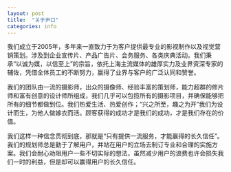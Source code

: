 ```yaml
---
layout: post
title:  "关于尹口"
categories: info
---
```


我们成立于2005年，多年来一直致力于为客户提供最专业的影视制作以及视觉营销策划。涉及到企业宣传片、产品广告片、会务服务、各类庆典活动。我们秉承“以诚为媒，以信至上”的宗旨，依托上海主流媒体的雄厚实力及业界资深专家的辅佐，凭借全体员工的不断努力，赢得了业界与客户的广泛认同和赞誉。

我们的团队由一流的摄影师，出众的摄像师、经验丰富的策划师，能力超群的修片师和富有创意的设计师所组成，我们几乎可以包揽所有的摄影项目，并确保能够把所有的细节都做到位。我们热爱生活、热爱创作；“兴之所至，趣之为开”我们为设计而生，为他人做嫁衣而活。顾客获得的成功才是我们的成功，才是我们存在的价值。

我们这样一种信念贯彻到底，那就是“只有提供一流服务，才能赢得的长久信任”。我们的规划师总是勤于了解用户，并站在用户的立场去制订专业和合理的实施方案。我们会耐心劝阻用户一些不切实际的想法，虽然减少用户的浪费也许会损失我们一时的利益，但是却可以赢得用户的长久信任。